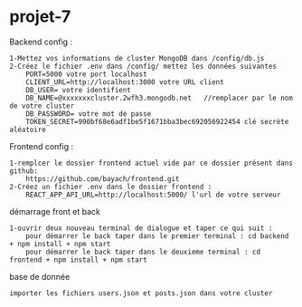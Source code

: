 # projet-7

Backend config :

    1-Mettez vos informations de cluster MongoDB dans /config/db.js
    2-Créez le fichier .env dans /config/ mettez les données suivantes
        PORT=5000 votre port localhost
        CLIENT_URL=http://localhost:3000 votre URL client
        DB_USER= votre identifient
        DB_NAME=@xxxxxxxcluster.2wfh3.mongodb.net   //remplacer par le nom de votre cluster
        DB_PASSWORD= votre mot de passe
        TOKEN_SECRET=990bf68e6adf1be5f1671bba3bec692056922454 clé secrète aléatoire

Frontend config :

    1-remplcer le dossier frontend actuel vide par ce dossier présent dans github:
        https://github.com/bayach/frontend.git
    2-Créez un fichier .env dans le dossier frontend :
        REACT_APP_API_URL=http://localhost:5000/ l'url de votre serveur

démarrage front et back

    1-ouvrir deux nouveau terminal de dialogue et taper ce qui suit :
        pour démarrer le back taper dans le premier terminal : cd backend + npm install + npm start
        pour démarrer le back taper dans le deuxieme terminal : cd frontend + npm install + npm start

base de donnée

    importer les fichiers users.json et posts.json dans votre cluster
